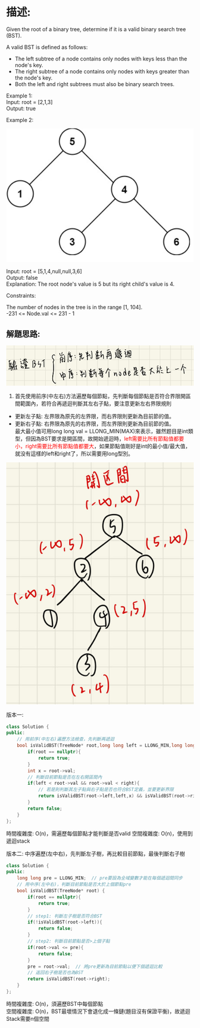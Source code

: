 # 描述:
Given the root of a binary tree, determine if it is a valid binary search tree (BST).

A valid BST is defined as follows:

* The left subtree of a node contains only nodes with keys less than the node's key.  
* The right subtree of a node contains only nodes with keys greater than the node's key.  
* Both the left and right subtrees must also be binary search trees.
 
Example 1:  
Input: root = [2,1,3]  
Output: true  

Example 2:    

![alt text](image-4.png)  

Input: root = [5,1,4,null,null,3,6]  
Output: false  
Explanation: The root node's value is 5 but its right child's value is 4.
 

Constraints:

The number of nodes in the tree is in the range [1, 104].  
-231 <= Node.val <= 231 - 1

## 解題思路:    
![alt text](image-5.png)

1. 首先使用前序(中左右)方法遍歷每個節點，先判斷每個節點是否符合界限開區間範圍內，若符合再遞迴判斷其左右子點，要注意更新左右界限規則  
* 更新左子點: 左界限為原先的左界限，而右界限則更新為目前節的值。  
* 更新右子點: 右界限為原先的右界限，而左界限則更新為目前節的值。  
最大最小值可用long long val = LLONG_MIN(MAX)來表示，雖然题目是int類型，但因為BST要求是開區間，故開始遞迴時，<font color = 'red'>left需要比所有節點值都要小，right需要比所有節點值都要大</font>，如果節點值剛好是int的最小值/最大值，就没有這樣的left和right了，所以需要用long型別。  

![alt text](image-7.png)

版本一:
```C++
class Solution {
public:
    // 用前序(中左右)遍歷方法檢查，先判斷再遞迴 
    bool isValidBST(TreeNode* root,long long left = LLONG_MIN,long long right = LLONG_MAX) {  // 新增左右界限參數
        if(root == nullptr){
            return true;
        }
        int x = root->val;
        // 判斷目前節點是否在左右開區間內
        if(left < root->val && root->val < right){
            // 若是則判斷其左子點與右子點是否也符合BST定義，並要更新界限
            return isValidBST(root->left,left,x) && isValidBST(root->right,x,right);
        }
        return false;
    }
};
```
時間複雜度: O(n)，需遍歷每個節點才能判斷是否valid
空間複雜度: O(n)，使用到遞迴stack  


版本二: 中序遍歷(左中右)，先判斷左子樹，再比較目前節點，最後判斷右子樹
```C++
class Solution {
public:
    long long pre = LLONG_MIN;  // pre要設為全域變數才能在每個遞迴間同步
    // 用中序(左中右)，判斷目前節點是否大於上個節點pre
    bool isValidBST(TreeNode* root) {  
        if(root == nullptr){
            return true;
        }
        // step1: 判斷左子樹是否符合BST
        if(!isValidBST(root->left)){
            return false;
        }
        // step2: 判斷目前節點是否>上個子點
        if(root->val <= pre){
            return false;
        }
        pre = root->val;  // 將pre更新為目前節點以便下個遞迴比較
        // 返回右子樹是否也為BST
        return isValidBST(root->right);
    }
};
```
時間複雜度: O(n)，須遍歷BST中每個節點  
空間複雜度: O(n)，BST最壞情況下會退化成一條鏈(題目沒有保證平衡)，故遞迴Stack需要n個空間
